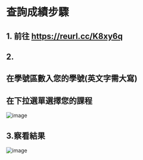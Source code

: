 # 查詢成績步驟
 ## 1. 前往 https://reurl.cc/K8xy6q
 ## 2.
 ##   在學號區數入您的學號(英文字需大寫)
 ##   在下拉選單選擇您的課程
 ![image](https://github.com/user-attachments/assets/9ab64041-3440-4be1-a815-326acc109dd2)
## 3.察看結果
![image](https://github.com/user-attachments/assets/e0c2de79-3e33-4361-95b4-642858739548)

